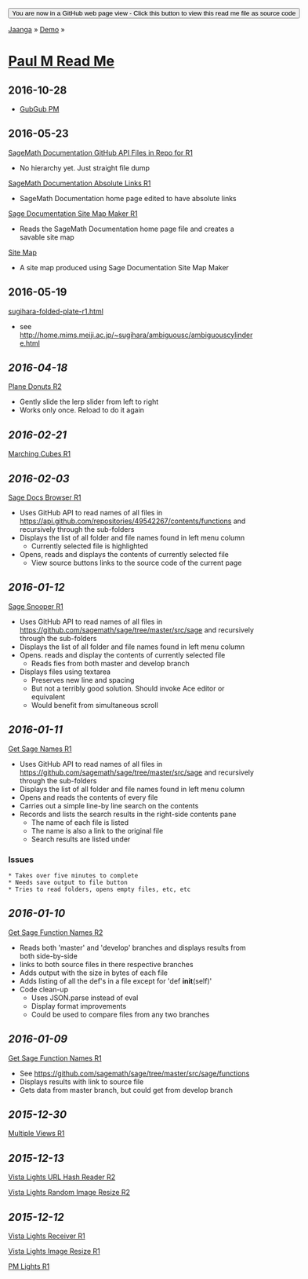 ﻿<span style=display:none; >
[You are now in a GitHub source code view - click this link to view Read Me file as a web page]
( https://jaanga.github.io/demo/pm/index.html "View file as a web page." ) </span>
<input type=button onclick=window.location.href='https://github.com/jaanga/jaanga.github.io/tree/master/demo/pm/';
value='You are now in a GitHub web page view - Click this button to view this read me file as source code' >

[Jaanga]( https://jaanga.github.io ) » [Demo]( https://jaanga.github.io/demo/  ) »

[Paul M Read Me]( ./index.html )
===============================================================================

## 2016-10-28

* [GubGub PM]( http://jaanga.github.io/demo/paul-m/gubgub-pm/index.html )


## 2016-05-23

[SageMath Documentation GitHub API Files in Repo for R1]( http://jaanga.github.io/demo/pm/github-api-files-in-repo/github-api-files-in-repo-r1.html )

* No hierarchy yet. Just straight file dump

[SageMath Documentation Absolute Links R1]( http://jaanga.github.io/demo/pm/sage-documentation-home-page/sage-documentation-home-page-r1.html )

* SageMath Documentation home page edited to have absolute links

[Sage Documentation Site Map Maker R1]( http://jaanga.github.io/demo/pm/sage-documentation-home-page/sage-documentation-site-map-maker-r1.html )

* Reads the SageMath Documentation home page file and creates a savable site map

[Site Map]( http://jaanga.github.io/demo/pm/sage-documentation-home-page/site-map.html )

* A site map produced using Sage Documentation Site Map Maker


## 2016-05-19

[sugihara-folded-plate-r1.html]( http://jaanga.github.io/demo/pm/sugihara/sugihara-folded-plate-r1.html )

* see http://home.mims.meiji.ac.jp/~sugihara/ambiguousc/ambiguouscylindere.html


## _2016-04-18_

[Plane Donuts R2]( http://jaanga.github.io/demo/pm/plane-donuts/plane-donuts-r2.html )

* Gently slide the lerp slider from left to right
* Works only once. Reload to do it again


## _2016-02-21_

[Marching Cubes R1]( http://jaanga.github.io/demo/pm/marching-cubes/marching-cubes-r1.html )



## _2016-02-03_

[Sage Docs Browser R1]( http://jaanga.github.io/demo/pm/sage-docs-browser/sage-docs-browser-r1-@.html )

* Uses GitHub API to read names of all files in https://api.github.com/repositories/49542267/contents/functions and recursively through the sub-folders
* Displays the list of all folder and file names found in left menu column
	* Currently selected file is highlighted
* Opens, reads and displays the contents of currently selected file
	* View source buttons links to the source code of the current page

## _2016-01-12_

[Sage Snooper R1]( http://jaanga.github.io/demo/pm/get-sage-names/sage-snooper-r1.html )

* Uses GitHub API to read names of all files in https://github.com/sagemath/sage/tree/master/src/sage and recursively through the sub-folders
* Displays the list of all folder and file names found in left menu column
* Opens. reads and display the contents of currently selected file
	* Reads fies from both master and develop branch
* Displays files using textarea
	* Preserves new line and spacing
	* But not a terribly good solution. Should invoke Ace editor or equivalent
	* Would benefit from simultaneous scroll


## _2016-01-11_

[Get Sage Names R1]( http://jaanga.github.io/demo/pm/get-sage-names/get-sage-names-r1.html )

* Uses GitHub API to read names of all files in https://github.com/sagemath/sage/tree/master/src/sage and recursively through the sub-folders
* Displays the list of all folder and file names found in left menu column
* Opens and reads the contents of every file
* Carries out a simple line-by line search on the contents
* Records and lists the search results in the right-side contents pane
	* The name of each file is listed
	* The name is also a link to the original file
	* Search results are listed under

### Issues
	* Takes over five minutes to complete
	* Needs save output to file button
	* Tries to read folders, opens empty files, etc, etc

## _2016-01-10_

[Get Sage Function Names R2]( http://jaanga.github.io/demo/pm/get-sage-function-names/get-sage-function-names-r2.html )

* Reads both 'master' and 'develop' branches and displays results from both side-by-side
* links to both source files in there respective branches
* Adds output with the size in bytes of each file
* Adds listing of all the def's in a file except for 'def __init__(self)'
* Code clean-up
	* Uses JSON.parse instead of eval
	* Display format improvements
	* Could be used to compare files from any two branches

## _2016-01-09_

[Get Sage Function Names R1]( http://jaanga.github.io/demo/pm/get-sage-function-names/get-sage-function-names-r1.html )

* See <https://github.com/sagemath/sage/tree/master/src/sage/functions>
* Displays results with link to source file
* Gets data from master branch, but could get from develop branch


## _2015-12-30_

[Multiple Views R1]( http://jaanga.github.io/demo/pm/multiple-views/multiple-views-r1.html )

## _2015-12-13_

[Vista Lights URL Hash Reader R2]( http://jaanga.github.io/demo/pm/url-hash-reader-r2.html )

[Vista Lights Random Image Resize R2]( http://jaanga.github.io/demo/pm/vista-lights-random-image-resize-r2.html )

## _2015-12-12_

[Vista Lights Receiver R1]( http://jaanga.github.io/demo/pm/vista-lights-receiver-r1.html )

[Vista Lights Image Resize R1]( http://jaanga.github.io/demo/pm/vista-lights-image-resize-r1.html )

[PM Lights R1]( http://jaanga.github.io/demo/pm/pm-lights-r1.html )
